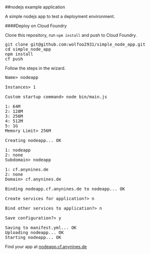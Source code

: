 ##nodejs example application

A simple nodejs app to test a deployment environment.

####Deploy on Cloud Foundry

Clone this repository, run ```npm install``` and push to Cloud Foundry.

<pre>
git clone git@github.com:wolfoo2931/simple_node_app.git 
cd simple_node_app
npm install
cf push
</pre>
 
Follow the steps in the wizard.
 
<pre>
Name> nodeapp
 
Instances> 1
 
Custom startup command> node bin/main.js
 
1: 64M
2: 128M
3: 256M
4: 512M
5: 1G
Memory Limit> 256M
 
Creating nodeapp... OK
 
1: nodeapp
2: none
Subdomain> nodeapp
 
1: cf.anynines.de
2: none
Domain> cf.anynines.de
 
Binding nodeapp.cf.anynines.de to nodeapp... OK
 
Create services for application?> n
 
Bind other services to application?> n
 
Save configuration?> y
 
Saving to manifest.yml... OK
Uploading nodeapp... OK
Starting nodeapp... OK
</pre>

Find your app at [nodeapp.cf.anynines.de](http://nodeapp.cf.anynines.de/)



